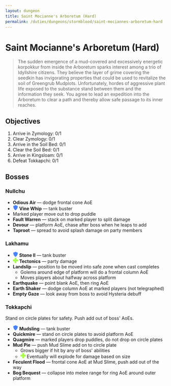 ```yaml
---
layout: dungeon
title: Saint Mocianne's Arboretum (Hard)
permalink: /duties/dungeons/stormblood/saint-mociannes-arboretum-hard
---
```


# Saint Mocianne's Arboretum (Hard)

> The sudden emergence of a mud-covered and excessively energetic korpokkur from inside the Arboretum sparks interest among a trio of Idyllshire citizens. They believe the layer of grime covering the seedkin has invigorating properties that could be used to revitalize the soil of Greengrub Mudplots. Unfortunately, hordes of aggressive plant life exposed to the substance stand between them and the information they seek. You agree to lead an expedition into the Arboretum to clear a path and thereby allow safe passage to its inner reaches.

## Objectives

1. Arrive in Zymology: 0/1
2. Clear Zymology: 0/1
3. Arrive in the Soil Bed: 0/1
4. Clear the Soil Bed: 0/1
5. Arrive in Kingsloam: 0/1
6. Defeat Tokkapchi: 0/1

## Bosses

### Nullchu

- **Odious Air** — dodge frontal cone AoE
- ![](/assets/icons/role-tank.png) **Vine Whip** — tank buster
- Marked player move out to drop puddle
- **Fault Warren** — stack on marked player to split damage
- **Devour** — platform AoE, chase after boss when he leaps to add
- **Taproot** — spread to avoid splash damage on party members

### Lakhamu

- ![](/assets/icons/role-tank.png) **Stone II** — tank buster
- ![](/assets/icons/role-healer.png) **Tectonics** — party damage
- **Landslip** — position to be moved into safe zone when cast completes
  - Golems around edge of platform will do a frontal column AoE
  - Moves players about halfway across platform
- **Earthquake** — point blank AoE, then ring AoE
- **Earth Shaker** — dodge column AoE at marked players (not telegraphed)
- **Empty Gaze** — look away from boss to avoid Hysteria debuff

### Tokkapchi

Stand on circle plates for safety. Push add out of boss' AoEs.

- ![](/assets/icons/role-tank.png) **Mudsling** — tank buster
- **Quickmire** — stand on circle plates to avoid platform AoE
- **Quagmire** — marked players drop puddles, do not drop on circle plates
- **Mud Pie** — push Mud Slime add on to circle plate
  - Grows bigger if hit by any of boss' abilities
  - ![](/assets/icons/role-healer.png) Eventually will explode for damage based on size
- **Feculent Flood** — frontal cone AoE at Mud Slime, push add out of the way
- **Bog Bequest** — collapse into melee range for ring AoE around outer platform

